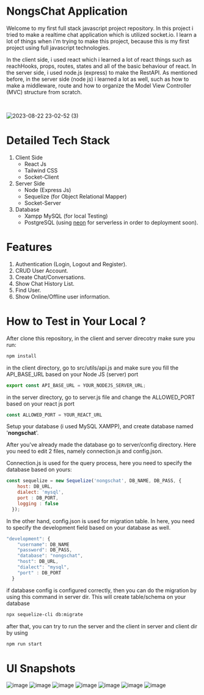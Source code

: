# NongsChat Application
Welcome to my first full stack javascript project repository. In this project i tried to make a realtime chat application which is utilized socket.io. I learn a lot of things when i'm trying to make this project, because this is my first project using full javascript technologies.

In the client side, i used react which i learned a lot of react things such as reachHooks, props, routes, states and all of the basic behaviour of react. In the server side, i used node.js (express) to make the RestAPI. As mentioned before, in the server side (node js) i learned a lot as well, such as how to make a middleware, route and how to organize the Model View Controller (MVC) structure from scratch. 

<br>

![2023-08-22 23-02-52 (3)](https://github.com/ismarapw/nongschat-app/assets/76652264/323ce1da-1bd7-401d-83eb-e234ee72f310)


# Detailed Tech Stack
1. Client Side
   - React Js
   - Tailwind CSS
   - Socket-Client
2. Server Side
   - Node (Express Js)
   - Sequelize (for Object Relational Mapper)
   - Socket-Server
3. Database
   - Xampp MySQL (for local Testing)
   - PostgreSQL (using [neon](https://neon.tech/) for serverless in order to deployment soon).

# Features
1. Authentication (Login, Logout and Register).
2. CRUD User Account.
3. Create Chat/Conversations.
4. Show Chat History List.
5. Find User.
6. Show Online/Offline user information.

# How to Test in Your Local ?
After clone this repository, in the client and server direcotry make sure you run:

```bash
npm install 
```

in the client directory, go to src/utils/api.js and make sure you fill the API_BASE_URL based on your Node JS (server) port

```javascript
export const API_BASE_URL = YOUR_NODEJS_SERVER_URL;
```

in the server directory, go to server.js file and change the ALLOWED_PORT based on your react js port

```javascript
const ALLOWED_PORT = YOUR_REACT_URL
```

Setup your database (i used MySQL XAMPP), and create database named '**nongschat**'. 

After you've already made the database go to server/config directory. Here you need to edit 2 files, namely connection.js and config.json.

Connection.js is used for the query process, here you need to specify the database based on yours:
```javascript
const sequelize = new Sequelize('nongschat', DB_NAME, DB_PASS, {
    host: DB_URL,
    dialect: 'mysql',
    port : DB_PORT,
    logging : false
  });
```

In the other hand, config.json is used for migration table. In here, you need to specify the development field based on your database as well. 
```js
"development": {
    "username": DB_NAME
    "password": DB_PASS,
    "database": "nongschat",
    "host": DB_URL,
    "dialect": "mysql",
    "port" : DB_PORT
  }
```

if database config is configured correctly, then you can do the migration by using this command in server dir. This will create table/schema on your database
```bash
npx sequelize-cli db:migrate
```

after that, you can try to run the server and the client in server and client dir by using 
```bash
npm run start
```

# UI Snapshots
![image](https://github.com/ismarapw/nongschat-app/assets/76652264/a8f2f45f-8409-459d-ac6e-a94c5ae40b94)
![image](https://github.com/ismarapw/nongschat-app/assets/76652264/033af438-25ab-4ba5-9015-77d98f2d21df)
![image](https://github.com/ismarapw/nongschat-app/assets/76652264/04adc99a-e41d-4d10-a700-f7325dcaa10c)
![image](https://github.com/ismarapw/nongschat-app/assets/76652264/5b97c542-b6ce-4578-aa8d-10984bcf52e2)
![image](https://github.com/ismarapw/nongschat-app/assets/76652264/7c5f4efe-b30c-4877-907b-ec4197c2d2c9)
![image](https://github.com/ismarapw/nongschat-app/assets/76652264/2f35849f-a57a-4cb8-aebb-57d11d8413a5)
![image](https://github.com/ismarapw/nongschat-app/assets/76652264/3f1a6c04-f188-48bd-ae2a-d783847e16fe)





